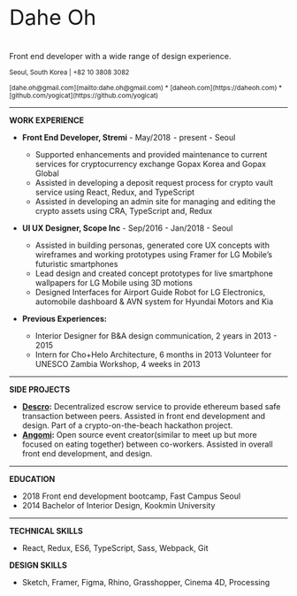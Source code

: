 <p style="font-size:2.4rem">Dahe Oh</p>
Front end developer with a wide range of design experience.


<small>Seoul, South Korea |
+82 10 3808 3082</small>

<small>
  [dahe.oh@gmail.com](mailto:dahe.oh@gmail.com) *
  [daheoh.com](https://daheoh.com) *
  [github.com/yogicat](https://github.com/yogicat)
</small>

---

**WORK EXPERIENCE**
- **Front End Developer, Stremi** - May/2018  - present - Seoul
  - Supported enhancements and provided maintenance to current services for cryptocurrency exchange Gopax Korea and Gopax Global
  - Assisted in developing a deposit request process for crypto vault service using React, Redux, and TypeScript
  - Assisted in developing an admin site for managing and editing the crypto assets using CRA, TypeScript and, Redux



- **UI UX Designer, Scope Inc** - Sep/2016 - Jan/2018 - Seoul
  - Assisted in building personas, generated core UX concepts with wireframes and working prototypes using Framer for LG Mobile’s futuristic smartphones
  - Lead design and created concept prototypes for live smartphone wallpapers for LG Mobile using 3D motions
  - Designed Interfaces for Airport Guide Robot for LG Electronics, automobile dashboard & AVN system for Hyundai Motors and Kia



- **Previous Experiences:**
  - Interior Designer for B&A design communication, 2 years in 2013 - 2015
  - Intern for Cho+Helo Architecture, 6 months in 2013
Volunteer for UNESCO Zambia Workshop, 4 weeks in 2013

---

**SIDE PROJECTS**
- **[Descro](https://github.com/colus001/descro):**  Decentralized escrow service to provide ethereum based safe transaction between peers. Assisted in front end development  and design. Part of a crypto-on-the-beach hackathon project.
- **[Angomi](https://github.com/yogicat/you-are-not-a-solitary-gourmet):** Open source event creator(similar to meet up but more focused on eating together) between co-workers. Assisted in overall front end development, and design.

---

**EDUCATION**
- 2018 Front end development bootcamp, Fast Campus Seoul
- 2014 Bachelor of Interior Design, Kookmin University

---

**TECHNICAL SKILLS**
- React, Redux, ES6, TypeScript, Sass, Webpack, Git


**DESIGN SKILLS**
- Sketch, Framer, Figma, Rhino, Grasshopper, Cinema 4D, Processing
